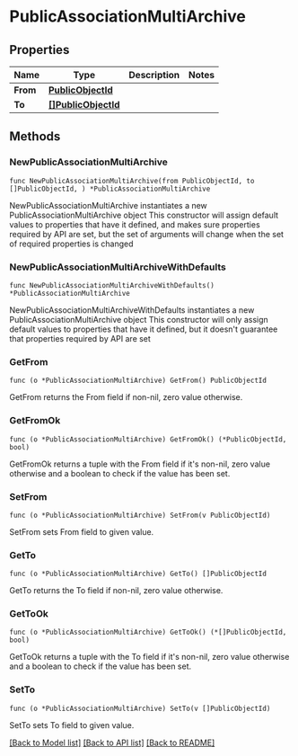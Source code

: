 # PublicAssociationMultiArchive

## Properties

Name | Type | Description | Notes
------------ | ------------- | ------------- | -------------
**From** | [**PublicObjectId**](PublicObjectId.md) |  | 
**To** | [**[]PublicObjectId**](PublicObjectId.md) |  | 

## Methods

### NewPublicAssociationMultiArchive

`func NewPublicAssociationMultiArchive(from PublicObjectId, to []PublicObjectId, ) *PublicAssociationMultiArchive`

NewPublicAssociationMultiArchive instantiates a new PublicAssociationMultiArchive object
This constructor will assign default values to properties that have it defined,
and makes sure properties required by API are set, but the set of arguments
will change when the set of required properties is changed

### NewPublicAssociationMultiArchiveWithDefaults

`func NewPublicAssociationMultiArchiveWithDefaults() *PublicAssociationMultiArchive`

NewPublicAssociationMultiArchiveWithDefaults instantiates a new PublicAssociationMultiArchive object
This constructor will only assign default values to properties that have it defined,
but it doesn't guarantee that properties required by API are set

### GetFrom

`func (o *PublicAssociationMultiArchive) GetFrom() PublicObjectId`

GetFrom returns the From field if non-nil, zero value otherwise.

### GetFromOk

`func (o *PublicAssociationMultiArchive) GetFromOk() (*PublicObjectId, bool)`

GetFromOk returns a tuple with the From field if it's non-nil, zero value otherwise
and a boolean to check if the value has been set.

### SetFrom

`func (o *PublicAssociationMultiArchive) SetFrom(v PublicObjectId)`

SetFrom sets From field to given value.


### GetTo

`func (o *PublicAssociationMultiArchive) GetTo() []PublicObjectId`

GetTo returns the To field if non-nil, zero value otherwise.

### GetToOk

`func (o *PublicAssociationMultiArchive) GetToOk() (*[]PublicObjectId, bool)`

GetToOk returns a tuple with the To field if it's non-nil, zero value otherwise
and a boolean to check if the value has been set.

### SetTo

`func (o *PublicAssociationMultiArchive) SetTo(v []PublicObjectId)`

SetTo sets To field to given value.



[[Back to Model list]](../README.md#documentation-for-models) [[Back to API list]](../README.md#documentation-for-api-endpoints) [[Back to README]](../README.md)


